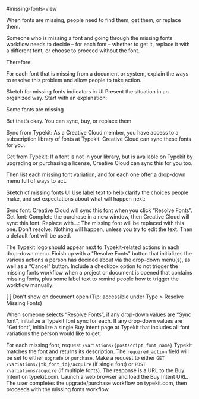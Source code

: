 #missing-fonts-view

When fonts are missing, people need to find them, get them, or replace them.

Someone who is missing a font and going through the missing fonts workflow needs to decide – for each font – whether to get it, replace it with a different font, or choose to proceed without the font.

Therefore:

For each font that is missing from a document or system, explain the ways to resolve this problem and allow people to take action.

Sketch for missing fonts indicators in UI
Present the situation in an organized way. Start with an explanation:

Some fonts are missing

But that’s okay. You can sync, buy, or replace them.

Sync from Typekit: As a Creative Cloud member, you have access to a subscription library of fonts at Typekit. Creative Cloud can sync these fonts for you.

Get from Typekit: If a font is not in your library, but is available on Typekit by upgrading or purchasing a license, Creative Cloud can sync this for you too.

Then list each missing font variation, and for each one offer a drop-down menu full of ways to act.

Sketch of missing fonts UI
Use label text to help clarify the choices people make, and set expectations about what will happen next:

Sync font: Creative Cloud will sync this font when you click “Resolve Fonts”.
Get font: Complete the purchase in a new window, then Creative Cloud will sync this font.
Replace with...: The missing font will be replaced with this one.
Don't resolve: Nothing will happen, unless you try to edit the text. Then a default font will be used.

The Typekit logo should appear next to Typekit-related actions in each drop-down menu.
Finish up with a "Resolve Fonts" button that initializes the various actions a person has decided about via the drop-down menu(s), as well as a “Cancel” button. Include a checkbox option to not trigger the missing fonts workflow when a project or document is opened that contains missing fonts, plus some label text to remind people how to trigger the workflow manually:

[ ] Don't show on document open (Tip: accessible under Type > Resolve Missing Fonts)

When someone selects “Resolve Fonts”, if any drop-down values are “Sync font”, initialize a Typekit font sync for each. If any drop-down values are “Get font”, initialize a single Buy Intent page at Typekit that includes all font variations the person would like to get:

For each missing font, request `/variations/{postscript_font_name}`
Typekit matches the font and returns its description. The `required_action` field will be set to either `upgrade` or `purchase`.
Make a request to either `GET /variations/{tk_font_id}/acquire` (if single font) or `POST /variations/acquire` (if multiple fonts). The response is a URL to the Buy Intent on typekit.com.
Launch a web browser and load the Buy Intent URL.
The user completes the upgrade/purchase workflow on typekit.com, then proceeds with the missing fonts workflow.
